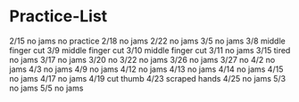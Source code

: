 # Practice-List

2/15 no jams no practice
2/18 no jams
2/22 no jams
3/5 no jams
3/8 middle finger cut
3/9 middle finger cut
3/10 middle finger cut
3/11 no jams 
3/15 tired no jams 
3/17 no jams
3/20 no 
3/22 no jams
3/26 no jams
3/27 no 
4/2 no jams
4/3 no jams
4/9 no jams
4/12 no jams
4/13 no jams
4/14 no jams
4/15 no jams
4/17 no jams
4/19 cut thumb 
4/23 scraped hands
4/25 no jams
5/3 no jams
5/5 no jams
